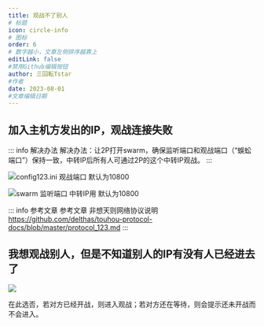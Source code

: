 ```yaml
---
title: 观战不了别人
# 标题
icon: circle-info
# 图标
order: 6
# 数字越小，文章左侧排序越靠上
editLink: false
#禁用Github编辑按钮
author: 三回転Tstar
#作者
date: 2023-08-01
#文章编辑日期
---
```


## **加入主机方发出的IP，观战连接失败**

::: info 解决办法
解决办法：让2P打开swarm，确保监听端口和观战端口（“蜈蚣端口”）保持一致，中转IP后所有人可通过2P的这个中转IP观战。
:::

![config123.ini 观战端口 默认为10800](https://img.514.live/img/202308011651650.png)

![swarm 监听端口 中转IP用 默认为10800](https://img.514.live/img/202308011652801.png)

::: info 参考文章
参考文章  非想天则网络协议说明
 https://github.com/delthas/touhou-protocol-docs/blob/master/protocol_123.md
:::

## **我想观战别人，但是不知道别人的IP有没有人已经进去了**

![](https://img.514.live/img/202308011658357.png)

在此选否，若对方已经开战，则进入观战；若对方还在等待，则会提示还未开战而不会进入。


